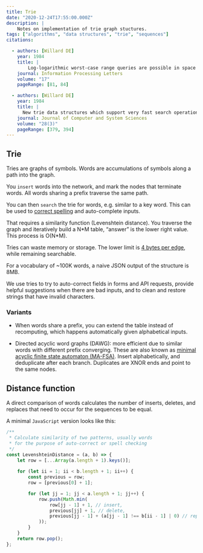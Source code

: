 ```yaml
---
title: Trie
date: "2020-12-24T17:55:00.000Z"
description: |
    Notes on implementation of trie graph stuctures.
tags: ["algorithms", "data structures", "trie", "sequences"]
citations:

  - authors: [Willard DE]
    year: 1984
    title: |
        Log-logarithmic worst-case range queries are possible in space Θ(n)
    journal: Information Processing Letters
    volume: "17"
    pageRange: [81, 84]

  - authors: [Willard DE]
    year: 1984
    title: |
      New trie data structures which support very fast search operations
    journal: Journal of Computer and System Sciences
    volume: "28(3)"
    pageRange: [379, 394]
---
```


## Trie

Tries are graphs of symbols. Words are accumulations of symbols along a path into the graph.

You `insert` words into the network, and mark the nodes that terminate words. All words sharing a prefix traverse the same path.

You can then `search` the trie for words, e.g. similar to a key word. This can be used to [correct spelling](http://norvig.com/spell-correct.html) and auto-complete inputs.

That requires a similarity function (Levenshtein distance). You traverse the graph and iteratively build a N\*M table, “answer” is the lower right value. This process is O(N\*M).

Tries can waste memory or storage. The lower limit is [4 bytes per edge](http://www.wutka.com/dawg.html), while remaining searchable.

For a vocabulary of ~100K words, a naive JSON output of the structure is 8MB.

We use tries to try to auto-correct fields in forms and API requests, provide helpful suggestions when there are bad inputs, and to clean and restore strings that have invalid characters.

### Variants

* When words share a prefix, you can extend the table instead of recomputing, which happens automatically given alphabetical inputs.

* Directed acyclic word graphs (DAWG): more efficient due to similar words with different prefix converging. These are also known as [minimal acyclic finite state automaton (MA-FSA)](https://www.aclweb.org/anthology/J00-1002.pdf). Insert alphabetically, and deduplicate after each branch. Duplicates are XNOR ends and point to the same nodes.

## Distance function

A direct comparison of words calculates the number of inserts, deletes, and replaces that need to occur for the sequences to be equal.

A minimal `JavaScript` version looks like this:

```JavaScript
/**
 * Calculate similarity of two patterns, usually words
 * for the purpose of auto-correct or spell checking
 */
const LevenshteinDistance = (a, b) => {
    let row = [...Array(a.length + 1).keys()];
   
    for (let ii = 1; ii < b.length + 1; ii++) {
        const previous = row;
        row = [previous[0] + 1];

        for (let jj = 1; jj < a.length + 1; jj++) {
            row.push(Math.min(
                row[jj - 1] + 1, // insert, 
                previous[jj] + 1, // delete, 
                previous[jj - 1] + (a[jj - 1] !== b[ii - 1] | 0) // replace
            ));
        }
    }
    return row.pop();
};
```
